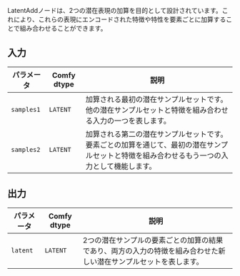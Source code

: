 
LatentAddノードは、2つの潜在表現の加算を目的として設計されています。これにより、これらの表現にエンコードされた特徴や特性を要素ごとに加算することで組み合わせることができます。

## 入力

| パラメータ    | Comfy dtype | 説明 |
|--------------|-------------|-------------|
| `samples1`   | `LATENT`    | 加算される最初の潜在サンプルセットです。他の潜在サンプルセットと特徴を組み合わせる入力の一つを表します。 |
| `samples2`   | `LATENT`    | 加算される第二の潜在サンプルセットです。要素ごとの加算を通じて、最初の潜在サンプルセットと特徴を組み合わせるもう一つの入力として機能します。 |

## 出力

| パラメータ | Comfy dtype | 説明 |
|-----------|-------------|-------------|
| `latent`  | `LATENT`    | 2つの潜在サンプルの要素ごとの加算の結果であり、両方の入力の特徴を組み合わせた新しい潜在サンプルセットを表します。 |
